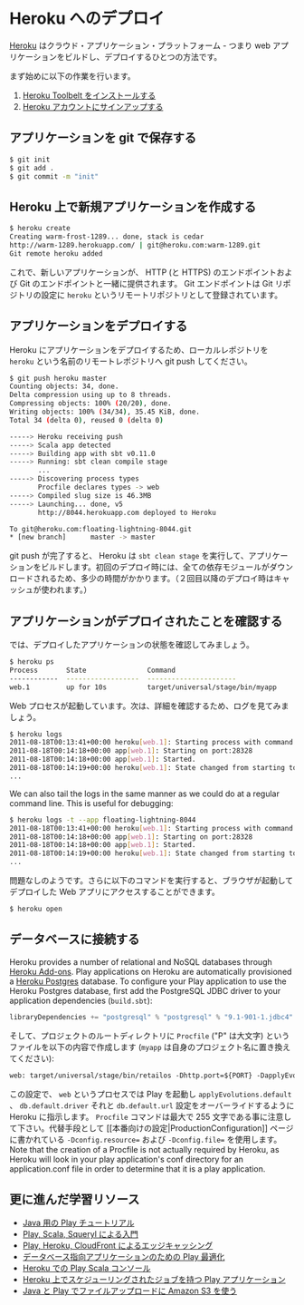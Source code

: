 <!--- Copyright (C) 2009-2013 Typesafe Inc. <http://www.typesafe.com> -->
<!--
# Deploying to Heroku
-->
# Heroku へのデプロイ

<!--
[Heroku](https://www.heroku.com/) is a cloud application platform – a way of building and deploying web apps.
-->
[Heroku](https://www.heroku.com/) はクラウド・アプリケーション・プラットフォーム - つまり web アプリケーションをビルドし、デプロイするひとつの方法です。

<!--
To get started:
-->
まず始めに以下の作業を行います。

<!--
1. [Install the Heroku Toolbelt](https://toolbelt.heroku.com)
2. [Sign up for a Heroku account](https://id.heroku.com/signup)
-->
1. [Heroku Toolbelt をインストールする](https://toolbelt.heroku.com)
2. [Heroku アカウントにサインアップする](https://id.heroku.com/signup)


<!--
## Store your application in git
-->
## アプリケーションを git で保存する

```bash
$ git init
$ git add .
$ git commit -m "init"
```


<!--
## Create a new application on Heroku
-->
## Heroku 上で新規アプリケーションを作成する

```bash
$ heroku create
Creating warm-frost-1289... done, stack is cedar
http://warm-1289.herokuapp.com/ | git@heroku.com:warm-1289.git
Git remote heroku added
```

<!--
This provisions a new application with an HTTP (and HTTPS) endpoint and Git endpoint for your application.  The Git endpoint is set as a new remote named `heroku` in your Git repository's configuration.
-->
これで、新しいアプリケーションが、 HTTP (と HTTPS) のエンドポイントおよび Git のエンドポイントと一緒に提供されます。 Git エンドポイントは Git リポジトリの設定に `heroku` というリモートリポジトリとして登録されています。


<!--
## Deploy your application
-->
## アプリケーションをデプロイする

<!--
To deploy your application on Heroku, just use git to push it into the `heroku` remote repository:
-->
Heroku にアプリケーションをデプロイするため、ローカルレポジトリを `heroku` という名前のリモートレポジトリへ git push してください。

```bash
$ git push heroku master
Counting objects: 34, done.
Delta compression using up to 8 threads.
Compressing objects: 100% (20/20), done.
Writing objects: 100% (34/34), 35.45 KiB, done.
Total 34 (delta 0), reused 0 (delta 0)

-----> Heroku receiving push
-----> Scala app detected
-----> Building app with sbt v0.11.0
-----> Running: sbt clean compile stage
       ...
-----> Discovering process types
       Procfile declares types -> web
-----> Compiled slug size is 46.3MB
-----> Launching... done, v5
       http://8044.herokuapp.com deployed to Heroku

To git@heroku.com:floating-lightning-8044.git
* [new branch]      master -> master
```

<!--
Heroku will run `sbt clean stage` to prepare your application. On the first deployment, all dependencies will be downloaded, which takes a while to complete (but will be cached for future deployments).
-->
git push が完了すると、 Heroku は `sbt clean stage` を実行して、アプリケーションをビルドします。初回のデプロイ時には、全ての依存モジュールがダウンロードされるため、多少の時間がかかります。（２回目以降のデプロイ時はキャッシュが使われます。）


<!--
## Check that your application has been deployed
-->
## アプリケーションがデプロイされたことを確認する

<!--
Now, let’s check the state of the application’s processes:
-->
では、デプロイしたアプリケーションの状態を確認してみましょう。

```bash
$ heroku ps
Process       State               Command
------------  ------------------  ----------------------
web.1         up for 10s          target/universal/stage/bin/myapp 
```

<!--
The web process is up.  Review the logs for more information:
-->
Web プロセスが起動しています。次は、詳細を確認するため、ログを見てみましょう。

```bash
$ heroku logs
2011-08-18T00:13:41+00:00 heroku[web.1]: Starting process with command `target/universal/stage/bin/myapp`
2011-08-18T00:14:18+00:00 app[web.1]: Starting on port:28328
2011-08-18T00:14:18+00:00 app[web.1]: Started.
2011-08-18T00:14:19+00:00 heroku[web.1]: State changed from starting to up
...
```

We can also tail the logs in the same manner as we could do at a regular command line.  This is useful for debugging:
```bash
$ heroku logs -t --app floating-lightning-8044
2011-08-18T00:13:41+00:00 heroku[web.1]: Starting process with command `target/start`
2011-08-18T00:14:18+00:00 app[web.1]: Starting on port:28328
2011-08-18T00:14:18+00:00 app[web.1]: Started.
2011-08-18T00:14:19+00:00 heroku[web.1]: State changed from starting to up
...
```

<!--
Looks good. We can now visit the app by running:
-->
問題なしのようです。さらに以下のコマンドを実行すると、ブラウザが起動してデプロイした Web アプリにアクセスすることができます。

```bash
$ heroku open
```


<!--
## Connecting to a database
-->
## データベースに接続する

Heroku provides a number of relational and NoSQL databases through [Heroku Add-ons](https://addons.heroku.com).  Play applications on Heroku are automatically provisioned a [Heroku Postgres](https://addons.heroku.com/heroku-postgresql) database.  To configure your Play application to use the Heroku Postgres database, first add the PostgreSQL JDBC driver to your application dependencies (`build.sbt`):

```scala
libraryDependencies += "postgresql" % "postgresql" % "9.1-901-1.jdbc4"
```

<!--
Then create a new file in your project's root directory named `Procfile` (with a capital "P") that contains the following (substituting the `myapp` with your project's name):
-->
そして、プロジェクトのルートディレクトリに `Procfile` ("P" は大文字) というファイルを以下の内容で作成します (`myapp` は自身のプロジェクト名に置き換えてください):

```txt
web: target/universal/stage/bin/retailos -Dhttp.port=${PORT} -DapplyEvolutions.default=true -Ddb.default.driver=org.postgresql.Driver -Ddb.default.url=${DATABASE_URL}
```

<!--
This instructs Heroku that for the process named `web` it will run Play and override the `applyEvolutions.default`, `db.default.driver`, and `db.default.url` configuration parameters.  Note that the `Procfile` command can be maximum 255 characters long.  Alternatively, use the `-Dconfig.resource=` or `-Dconfig.file=` mentioned in [[production configuration|ProductionConfiguration]] page.
-->
この設定で、 `web` というプロセスでは Play を起動し `applyEvolutions.default` 、 `db.default.driver` それと `db.default.url` 設定をオーバーライドするように Heroku に指示します。 `Procfile` コマンドは最大で 255 文字である事に注意して下さい。代替手段として [[本番向けの設定|ProductionConfiguration]] ページに書かれている `-Dconfig.resource=` および `-Dconfig.file=` を使用します。
Note that the creation of a Procfile is not actually required by Heroku, as Heroku will look in your play application's conf directory for an application.conf file in order to determine that it is a play application.

<!--
## Further learning resources
-->
## 更に進んだ学習リソース

<!--
* [Play Tutorial for Java](https://github.com/jamesward/play2torial/blob/master/JAVA.md)
* [Getting Started with Play, Scala, and Squeryl](http://www.artima.com/articles/play2_scala_squeryl.html)
* [Edge Caching With Play, Heroku, and CloudFront](http://www.jamesward.com/2012/08/08/edge-caching-with-play2-heroku-cloudfront)
* [Optimizing Play for Database-Driven Apps](http://www.jamesward.com/2012/06/25/optimizing-play-2-for-database-driven-apps)
* [Play Scala Console on Heroku](http://www.jamesward.com/2012/06/11/play-2-scala-console-on-heroku)
* [Play App with a Scheduled Job on Heroku](https://github.com/jamesward/play2-scheduled-job-demo)
* [Using Amazon S3 for File Uploads with Java and Play](https://devcenter.heroku.com/articles/using-amazon-s3-for-file-uploads-with-java-and-play-2)
-->
* [Java 用の Play チュートリアル](https://github.com/jamesward/play2torial/blob/master/JAVA.md)
* [Play, Scala, Squeryl による入門](http://www.artima.com/articles/play2_scala_squeryl.html)
* [Play, Heroku, CloudFront によるエッジキャッシング](http://www.jamesward.com/2012/08/08/edge-caching-with-play2-heroku-cloudfront)
* [データベース指向アプリケーションのための Play 最適化](http://www.jamesward.com/2012/06/25/optimizing-play-2-for-database-driven-apps)
* [Heroku での Play Scala コンソール](http://www.jamesward.com/2012/06/11/play-2-scala-console-on-heroku)
* [Heroku 上でスケジューリングされたジョブを持つ Play アプリケーション](https://github.com/jamesward/play2-scheduled-job-demo)
* [Java と Play でファイルアップロードに Amazon S3 を使う](https://devcenter.heroku.com/articles/using-amazon-s3-for-file-uploads-with-java-and-play-2)
